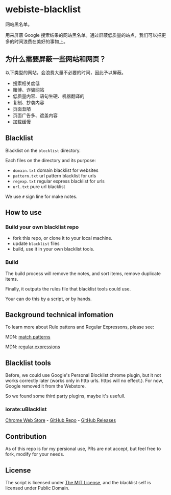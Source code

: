 # webiste-blacklist

网站黑名单。

用来屏蔽 Google 搜索结果的网站黑名单。通过屏蔽低质量的站点，我们可以把更多的时间浪费在美好的事物上。

## 为什么需要屏蔽一些网站和网页？

以下类型的网站，会浪费大量不必要的时间，因此予以屏蔽。

- 搜索相关度低
- 赌博、诈骗网站
- 低质量内容、语句生硬、机器翻译的
- 复制、抄袭内容
- 页面丑陋
- 页面广告多、遮盖内容
- 加载缓慢

## Blacklist

Blacklist on the `blocklist` directory.

Each files on the directory and its purpose:

- `domain.txt` domain blacklist for websites
- `pattern.txt` url pattern blacklist for urls
- `regexp.txt` regular express blacklist for urls
- `url.txt` pure url blacklist

We use `#` sign line for make notes.

## How to use

### Build your own blacklist repo

- fork this repo, or clone it to your local machine.
- update `blacklist` files
- build, use it in your own blacklist tools.

### Build

The build process will remove the notes, and sort items, remove duplicate items.

Finally, it outputs the rules file that blacklist tools could use.

Your can do this by a script, or by hands.

## Background technical infomation

To learn more about Rule pattens and Regular Expressons, please see:

MDN: [match patterns](https://developer.mozilla.org/en-US/docs/Mozilla/Add-ons/WebExtensions/Match_patterns)

MDN: [regular expressions](https://developer.mozilla.org/en-US/docs/Web/JavaScript/Guide/Regular_Expressions)

## Blacklist tools

Before, we could use Google's Personal Blocklist chrome plugin, but it not works correctly later (works only in http urls. https will no effect.). For now, Google 
removed it from the Webstore.

So we found some third party plugins, maybe it's usefull.

### iorate:uBlacklist

[Chrome Web Store](https://chrome.google.com/webstore/detail/ublacklist/pncfbmialoiaghdehhbnbhkkgmjanfhe) -
[GitHub Repo](https://github.com/iorate/uBlacklist) -
[GitHub Releases](https://github.com/iorate/uBlacklist/releases)

## Contribution

As of this repo is for my persional use, PRs are not accept, but feel free to fork, modify for your needs.

## License

The script is licensed under [The MIT License](LICENSE), and the blacklist self is licensed under Public Domain.
